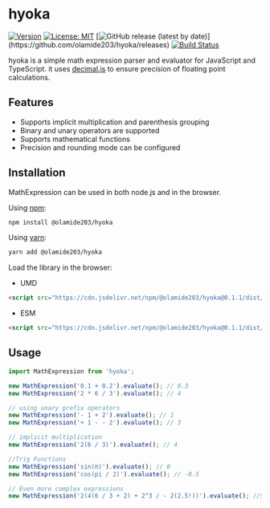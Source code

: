 # hyoka
[![Version](https://img.shields.io/npm/v/@olamide203/hyoka.svg)](https://www.npmjs.com/package/@olamide203/hyoka) [![License: MIT](https://img.shields.io/badge/License-MIT-yellow.svg)](https://github.com/olamide203/hyoka/blob/main/LICENSE) [![GitHub release (latest by date)](https://img.shields.io/github/v/release/olamide203/hyoka?)](https://github.com/olamide203/hyoka/releases) [![Build Status](https://github.com/olamide203/hyoka/workflows/CI/badge.svg)](https://github.com/olamide203/hyoka/actions)


<!-- description -->
hyoka is a simple math expression parser and evaluator for JavaScript and TypeScript. it uses [decimal.js](https://mikemcl.github.io/decimal.js/) to ensure precision of floating point calculations.

## Features
- Supports implicit multiplication and parenthesis grouping
- Binary and unary operators are supported
- Supports mathematical functions
- Precision and rounding mode can be configured
## Installation

MathExpression can be used in both node.js and in the browser.

Using [npm](https://www.npmjs.com/package/@olamide203/hyoka):

```bash
npm install @olamide203/hyoka
```

Using [yarn](https://yarnpkg.com/en/package/@olamide203/hyoka):

```bash
yarn add @olamide203/hyoka
```

Load the library in the browser:
- UMD
```html
<script src="https://cdn.jsdelivr.net/npm/@olamide203/hyoka@0.1.1/dist/umd/mathExpression.js"></script>
```
- ESM
```html
<script src="https://cdn.jsdelivr.net/npm/@olamide203/hyoka@0.1.1/dist/esm/mathExpression.js" type="module"></script>
```


## Usage

```js
import MathExpression from 'hyoka';

new MathExpression('0.1 + 0.2').evaluate(); // 0.3
new MathExpression('2 * 6 / 3').evaluate(); // 4

// using unary prefix operators
new MathExpression('- 1 + 2').evaluate(); // 1
new MathExpression('+ 1 - - 2').evaluate(); // 3

// implicit multiplication
new MathExpression('2(6 / 3)').evaluate(); // 4

//Trig Functions
new MathExpression('sin(π)').evaluate(); // 0
new MathExpression('cos(pi / 2)').evaluate(); // -0.5

// Even more complex expressions
new MathExpression('2(4(6 / 3 + 2) + 2^3 / - 2(2.5!))').evaluate(); //5.413192236417259652
```
